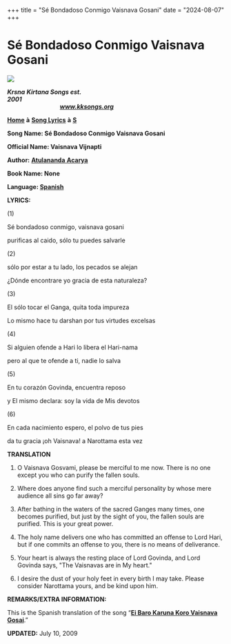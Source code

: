 +++
title = "Sé Bondadoso Conmigo Vaisnava Gosani"
date = "2024-08-07"
+++

# Sé Bondadoso Conmigo Vaisnava Gosani
**[![](http://kksongs.org/image_files/image002.jpg)](http://kksongs.org/)**

**_Krsna_** **_Kirtana Songs est. 2001_**                                                                                                                                                      **_www.kksongs.org_**

**[Home](http://kksongs.org/)** **à** **[Song Lyrics](http://kksongs.org/lyrics.html)** **à** **[S](http://kksongs.org/songs/song_s.html)**

**Song Name: Sé Bondadoso Conmigo Vaisnava Gosani**

**Official Name: Vaisnava Vijnapti**

**Author:** [**Atulananda** **Acarya**](http://kksongs.org/authors/list/atulananda.html)

**Book Name: None**

**Language: [Spanish](http://kksongs.org/language/list/spanish.html)**

**LYRICS:**

(1)

Sé bondadoso conmigo, vaisnava gosani

purificas al caido, sólo tu puedes salvarle

(2)

sólo por estar a tu lado, los pecados se alejan

¿Dónde encontrare yo gracia de esta naturaleza?

(3)

El sólo tocar el Ganga, quita toda impureza

Lo mismo hace tu darshan por tus virtudes excelsas

(4)

Si alguien ofende a Hari lo libera el Hari-nama

pero al que te ofende a ti, nadie lo salva

(5)

En tu corazón Govinda, encuentra reposo

y El mismo declara: soy la vida de Mis devotos

(6)

En cada nacimiento espero, el polvo de tus pies

da tu gracia ¡oh Vaisnava! a Narottama esta vez

**TRANSLATION**

1) O Vaisnava Gosvami, please be merciful to me now. There is no one except you who can purify the fallen souls.

2) Where does anyone find such a merciful personality by whose mere audience all sins go far away?

3) After bathing in the waters of the sacred Ganges many times, one becomes purified, but just by the sight of you, the fallen souls are purified. This is your great power.

4) The holy name delivers one who has committed an offense to Lord Hari, but if one commits an offense to you, there is no means of deliverance.

5) Your heart is always the resting place of Lord Govinda, and Lord Govinda says, "The Vaisnavas are in My heart."

6) I desire the dust of your holy feet in every birth I may take. Please consider Narottama yours, and be kind upon him.

**REMARKS/EXTRA INFORMATION:**

This is the Spanish translation of the song “**[Ei Baro Karuna Koro Vaisnava Gosai](http://kksongs.org/songs/e/eibarokarunakoro.html)**.”

**UPDATED:** July 10, 2009